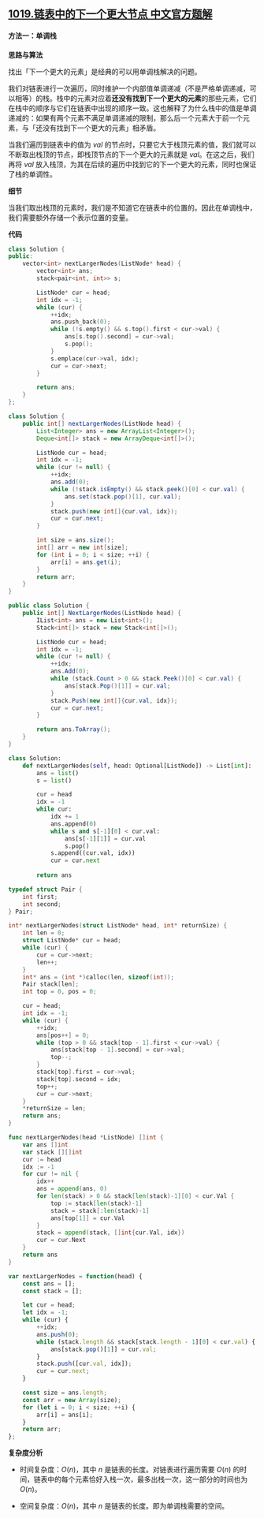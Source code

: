 ## [1019.链表中的下一个更大节点 中文官方题解](https://leetcode.cn/problems/next-greater-node-in-linked-list/solutions/100000/lian-biao-zhong-de-xia-yi-ge-geng-da-jie-u9yo)
#### 方法一：单调栈

**思路与算法**

找出「下一个更大的元素」是经典的可以用单调栈解决的问题。

我们对链表进行一次遍历，同时维护一个内部值单调递减（不是严格单调递减，可以相等）的栈。栈中的元素对应着**还没有找到下一个更大的元素**的那些元素，它们在栈中的顺序与它们在链表中出现的顺序一致。这也解释了为什么栈中的值是单调递减的：如果有两个元素不满足单调递减的限制，那么后一个元素大于前一个元素，与「还没有找到下一个更大的元素」相矛盾。

当我们遍历到链表中的值为 $\textit{val}$ 的节点时，只要它大于栈顶元素的值，我们就可以不断取出栈顶的节点，即栈顶节点的下一个更大的元素就是 $\textit{val}$。在这之后，我们再将 $\textit{val}$ 放入栈顶，为其在后续的遍历中找到它的下一个更大的元素，同时也保证了栈的单调性。

**细节**

当我们取出栈顶的元素时，我们是不知道它在链表中的位置的。因此在单调栈中，我们需要额外存储一个表示位置的变量。

**代码**

```C++ [sol1-C++]
class Solution {
public:
    vector<int> nextLargerNodes(ListNode* head) {
        vector<int> ans;
        stack<pair<int, int>> s;

        ListNode* cur = head;
        int idx = -1;
        while (cur) {
            ++idx;
            ans.push_back(0);
            while (!s.empty() && s.top().first < cur->val) {
                ans[s.top().second] = cur->val;
                s.pop();
            }
            s.emplace(cur->val, idx);
            cur = cur->next;
        }

        return ans;
    }
};
```

```Java [sol1-Java]
class Solution {
    public int[] nextLargerNodes(ListNode head) {
        List<Integer> ans = new ArrayList<Integer>();
        Deque<int[]> stack = new ArrayDeque<int[]>();

        ListNode cur = head;
        int idx = -1;
        while (cur != null) {
            ++idx;
            ans.add(0);
            while (!stack.isEmpty() && stack.peek()[0] < cur.val) {
                ans.set(stack.pop()[1], cur.val);
            }
            stack.push(new int[]{cur.val, idx});
            cur = cur.next;
        }

        int size = ans.size();
        int[] arr = new int[size];
        for (int i = 0; i < size; ++i) {
            arr[i] = ans.get(i);
        }
        return arr;
    }
}
```

```C# [sol1-C#]
public class Solution {
    public int[] NextLargerNodes(ListNode head) {
        IList<int> ans = new List<int>();
        Stack<int[]> stack = new Stack<int[]>();

        ListNode cur = head;
        int idx = -1;
        while (cur != null) {
            ++idx;
            ans.Add(0);
            while (stack.Count > 0 && stack.Peek()[0] < cur.val) {
                ans[stack.Pop()[1]] = cur.val;
            }
            stack.Push(new int[]{cur.val, idx});
            cur = cur.next;
        }

        return ans.ToArray();
    }
}
```

```Python [sol1-Python3]
class Solution:
    def nextLargerNodes(self, head: Optional[ListNode]) -> List[int]:
        ans = list()
        s = list()

        cur = head
        idx = -1
        while cur:
            idx += 1
            ans.append(0)
            while s and s[-1][0] < cur.val:
                ans[s[-1][1]] = cur.val
                s.pop()
            s.append((cur.val, idx))
            cur = cur.next
        
        return ans
```

```C [sol1-C]
typedef struct Pair {
    int first;
    int second;
} Pair;

int* nextLargerNodes(struct ListNode* head, int* returnSize) {
    int len = 0;
    struct ListNode* cur = head;
    while (cur) {
        cur = cur->next;
        len++;
    }
    int* ans = (int *)calloc(len, sizeof(int));
    Pair stack[len];
    int top = 0, pos = 0;

    cur = head;
    int idx = -1;
    while (cur) {
        ++idx;
        ans[pos++] = 0;
        while (top > 0 && stack[top - 1].first < cur->val) {
            ans[stack[top - 1].second] = cur->val;
            top--;
        }
        stack[top].first = cur->val;
        stack[top].second = idx;
        top++;
        cur = cur->next;
    }
    *returnSize = len;
    return ans;
}
```

```go [sol1-Golang]
func nextLargerNodes(head *ListNode) []int {
    var ans []int
    var stack [][]int
    cur := head
    idx := -1
    for cur != nil {
        idx++
        ans = append(ans, 0)
        for len(stack) > 0 && stack[len(stack)-1][0] < cur.Val {
            top := stack[len(stack)-1]
            stack = stack[:len(stack)-1]
            ans[top[1]] = cur.Val
        }
        stack = append(stack, []int{cur.Val, idx})
        cur = cur.Next
    }
    return ans
}
```

```JavaScript [sol1-JavaScript]
var nextLargerNodes = function(head) {
    const ans = [];
    const stack = [];

    let cur = head;
    let idx = -1;
    while (cur) {
        ++idx;
        ans.push(0);
        while (stack.length && stack[stack.length - 1][0] < cur.val) {
            ans[stack.pop()[1]] = cur.val;
        }
        stack.push([cur.val, idx]);
        cur = cur.next;
    }

    const size = ans.length;
    const arr = new Array(size);
    for (let i = 0; i < size; ++i) {
        arr[i] = ans[i];
    }
    return arr;
};
```

**复杂度分析**

- 时间复杂度：$O(n)$，其中 $n$ 是链表的长度。对链表进行遍历需要 $O(n)$ 的时间，链表中的每个元素恰好入栈一次，最多出栈一次，这一部分的时间也为 $O(n)$。

- 空间复杂度：$O(n)$，其中 $n$ 是链表的长度。即为单调栈需要的空间。